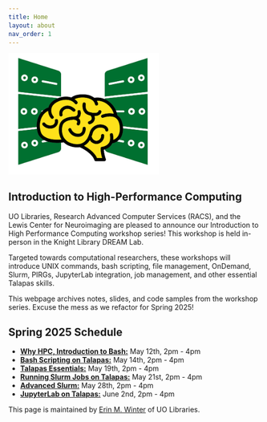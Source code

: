 ```yaml
---
title: Home
layout: about
nav_order: 1
---
```


<img src="./images/hpclogo.png" alt="drawing" width="300"/>

## Introduction to High-Performance Computing
UO Libraries, Research Advanced Computer Services (RACS), and the Lewis Center for Neuroimaging are pleased to announce our Introduction to High Performance Computing workshop series!
This workshop is held in-person in the Knight Library DREAM Lab.

Targeted towards computational researchers, these workshops will introduce UNIX commands, bash scripting, file management, OnDemand, Slurm, PIRGs, JupyterLab integration, job management, and other essential Talapas skills. 

This webpage archives notes, slides, and code samples from the workshop series. Excuse the mess as we refactor for Spring 2025!

## Spring 2025 Schedule
* [**Why HPC, Introduction to Bash:**](./bash/main.html) May 12th, 2pm - 4pm
* [**Bash Scripting on Talapas:**](./talapas-scripting/main.html) May 14th, 2pm - 4pm
* [**Talapas Essentials:**](./talapas-essentials/main.html) May 19th, 2pm - 4pm
* [**Running Slurm Jobs on Talapas:**](./slurm/main.html) May 21st, 2pm - 4pm
* [**Advanced Slurm:**](./advanced-slurm/main.html) May 28th, 2pm - 4pm
* [**JupyterLab on Talapas:**](./jupyterlab/main.html) June 2nd, 2pm - 4pm

This page is maintained by [Erin M. Winter](https://library.uoregon.edu/directory/winter) of UO Libraries.
